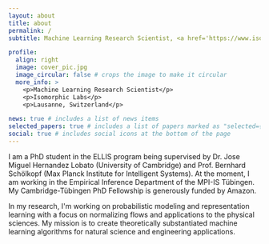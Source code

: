 ```yaml
---
layout: about
title: about
permalink: /
subtitle: Machine Learning Research Scientist, <a href='https://www.isomorphiclabs.com/'>Isomorphic Labs</a>

profile:
  align: right
  image: cover_pic.jpg
  image_circular: false # crops the image to make it circular
  more_info: >
    <p>Machine Learning Research Scientist</p>
    <p>Isomorphic Labs</p>
    <p>Lausanne, Switzerland</p>

news: true # includes a list of news items
selected_papers: true # includes a list of papers marked as "selected={true}"
social: true # includes social icons at the bottom of the page
---
```


I am a PhD student in the ELLIS program being supervised by Dr. Jose Miguel Hernandez Lobato (University of Cambridge) and Prof. Bernhard Schölkopf (Max Planck Institute for Intelligent Systems). At the moment, I am working in the Empirical Inference Department of the MPI-IS Tübingen. My Cambridge-Tübingen PhD Fellowship is generously funded by Amazon.

In my research, I'm working on probabilistic modeling and representation learning with a focus on normalizing flows and applications to the physical sciences. My mission is to create theoretically substantiated machine learning algorithms for natural science and engineering applications.
